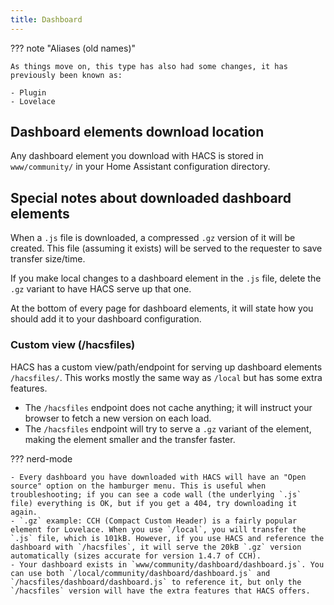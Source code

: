 ```yaml
---
title: Dashboard
---
```


??? note "Aliases (old names)"

    As things move on, this type has also had some changes, it has previously been known as:

    - Plugin
    - Lovelace

## Dashboard elements download location

Any dashboard element you download with HACS is stored in `www/community/` in your Home Assistant configuration directory.

## Special notes about downloaded dashboard elements

When a `.js` file is downloaded, a compressed `.gz` version of it will be created. This file (assuming it exists) will be served to the requester to save transfer size/time.

If you make local changes to a dashboard element in the `.js` file, delete the `.gz` variant to have HACS serve up that one.

At the bottom of every page for dashboard elements, it will state how you should add it to your dashboard configuration.

### Custom view (/hacsfiles)

HACS has a custom view/path/endpoint for serving up dashboard elements `/hacsfiles/`. This works mostly the same way as `/local` but has some extra features.

- The `/hacsfiles` endpoint does not cache anything; it will instruct your browser to fetch a new version on each load.
- The `/hacsfiles` endpoint will try to serve a `.gz` variant of the element, making the element smaller and the transfer faster.

??? nerd-mode

    - Every dashboard you have downloaded with HACS will have an "Open source" option on the hamburger menu. This is useful when troubleshooting; if you can see a code wall (the underlying `.js` file) everything is OK, but if you get a 404, try downloading it again.
    - `.gz` example: CCH (Compact Custom Header) is a fairly popular element for Lovelace. When you use `/local`, you will transfer the `.js` file, which is 101kB. However, if you use HACS and reference the dashboard with `/hacsfiles`, it will serve the 20kB `.gz` version automatically (sizes accurate for version 1.4.7 of CCH).
    - Your dashboard exists in `www/community/dashboard/dashboard.js`. You can use both `/local/community/dashboard/dashboard.js` and `/hacsfiles/dashboard/dashboard.js` to reference it, but only the `/hacsfiles` version will have the extra features that HACS offers.
